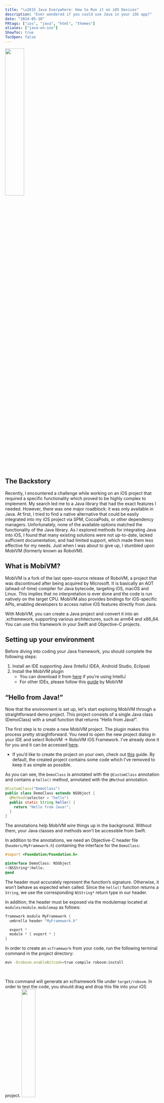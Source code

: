 ```yaml
---
title: "\u2615 Java Everywhere: How to Run it on iOS Devices"
description: "Ever wondered if you could use Java in your iOS app?"
date: "2024-05-10"
FRtags: ["ios", "java", "html", "themes"]
aliases: ["java-on-ios"]
ShowToc: true
TocOpen: false
---
```



<img src="../images/mobivm-article.png#center" width=35%>

## The Backstory

Recently, I encountered a challenge while working on an iOS project that required a specific functionality which proved to be highly complex to implement. My search led me to a Java library that had the exact features I needed. However, there was one major roadblock: it was only available in Java. At first, I tried to find a native alternative that could be easily integrated into my iOS project via SPM, CocoaPods, or other dependency managers. Unfortunately, none of the available options matched the functionality of the Java library. As I explored methods for integrating Java into iOS, I found that many existing solutions were not up-to-date, lacked sufficient documentation, and had limited support, which made them less effective for my needs. Just when I was about to give up, I stumbled upon MobiVM (formerly known as RoboVM).

## What is MobiVM?

MobiVM is a fork of the last open-source release of RoboVM, a project that was discontinued after being acquired by Microsoft. It is basically an AOT (ahead-of-time) compiler for Java bytecode, targeting iOS, macOS and Linux. This implies that no interpretation is ever done and the code is run natively on the target CPU. MobiVM also provides bindings for iOS-specific APIs, enabling developers to access native iOS features directly from Java.

With MobiVM, you can create a Java project and convert it into an .xcframework, supporting various architectures, such as arm64 and x86_64. You can use this framework in your Swift and Objective-C projects.

## Setting up your environment

Before diving into coding your Java framework, you should complete the following steps:

1. Install an IDE supporting Java (IntelliJ IDEA, Android Studio, Eclipse)
2. Install the MobiVM plugin
    - You can download it from [here](https://plugins.jetbrains.com/plugin/14440-mobivm) if you’re using IntelliJ
    - For other IDEs, please follow this [guide](https://mobivm.github.io/dev/) by MobiVM

## “Hello from Java!”

Now that the environment is set up, let's start exploring MobiVM through a straightforward demo project. This project consists of a single Java class (DemoClass) with a small function that returns “Hello from Java!”.

The first step is to create a new MobiVM project. The plugin makes this process pretty straightforward. You need to open the new project dialog in your IDE and select RoboVM → RoboVM iOS Framework. I’ve already done it for you and it can be accessed [here](https://github.com/terlan98/mobivm-demo).

- If you’d like to create the project on your own, check out [this](https://dkimitsa.github.io/2018/01/16/tutorial-writing-framework-improved/#creating-framework-step-by-step) guide. By default, the created project contains some code which I’ve removed to keep it as simple as possible.

As you can see, the `DemoClass` is annotated with the `@CustomClass` annotation and contains a `hello()` method, annotated with the `@Method` annotation.

```java
@CustomClass("DemoClass")
public class DemoClass extends NSObject {
  @Method(selector = "hello")
  public static String hello() {
    return "Hello from Java!";
  }
}
```

The annotations help MobiVM wire things up in the background. Without them, your Java classes and methods won’t be accessible from Swift.

In addition to the annotations, we need an Objective-C header file (`headers/MyFramework.h`) containing the interface for the `DemoClass`:

```objectivec
#import <Foundation/Foundation.h>

@interface DemoClass: NSObject
+(NSString*)hello;
@end
```

The header must accurately represent the function’s signature. Otherwise, it won’t behave as expected when called. Since the `hello()` function returns a `String`, we use the corresponding `NSString*` return type in our header.

In addition, the header must be exposed via the modulemap located at `modules/module.modulemap` as follows:

```objectivec
framework module MyFramework {
  umbrella header "MyFramework.h"

  export *
  module * { export * }
}
```

In order to create an `xcframework` from your code, run the following terminal command in the project directory:

```bash
mvn -Drobovm.enableBitcode=true compile robovm:install
```

<br>

This command will generate an xcframework file under `target/robovm`. In order to test the code, you should drag and drop this file into your iOS project.
<img src="../images/xcode-filetree.png" width=30%>

Once added to the project, the framework can be imported and used as follows. You can also find a demo iOS app [here](https://github.com/terlan98/mobivm-demo). 

```swift
import SwiftUI
import MyFramework // <- Importing the Java framework

struct ContentView: View {
    @State private var someText = ""
    
    var body: some View {
        VStack(spacing: 20) {
            Image(systemName: "cup.and.saucer.fill")
                .imageScale(.large)
                .foregroundStyle(.tint)
            Text(someText)
        }
        .padding()
        .onAppear {
            // Calling the Java method
            someText = DemoClass.hello() ?? someText
        }
    }
}
```

<br>
As you can see below, the function call succeeded 🎉:
<img src="../images/iphone-success.png#center" width=40%>

If you’d like to specify the architectures that the framework should be built for, modify the `robovm.xml` file:

```xml
<config>
    <!-- The framework targets iOS. -->
    <os>ios</os>

    <!-- Build a fat binary containing 32-bit and 64-bit machine code for both
    devices and the simulator. -->
    <arch>arm64</arch>
    <arch>arm64-simulator</arch>
    <arch>x86_64</arch>
    
    <!-- We're building an xcframework containing binaries for multiple architectures. -->
    <target>xcframework</target>

...
```

## Issues
Getting MobiVM to work with my Java code wasn't straightforward as I encountered some challenges mentioned below.

### EXC_BAD_ACCESS

Adding a dependency to the Java project may sometimes lead to an EXC_BAD_ACCESS crash in your app. If this happens, you’ll have to add the missing package (or class) names under the `<forceLinkClasses>` tag of your `robovm.xml` file. Here’s an example:

```xml
<forceLinkClasses>
    <!-- Your Java package must be included -->
    <pattern>com.mycompany.myframework.**</pattern>
    
    <!-- An example dependency -->
    <pattern>com.example.dependency.**</pattern>

</forceLinkClasses>
```

> ⚠️  Force linking too many classes is not a good idea as it increases the size of your framework. As an optimization, you can replace the wildcard imports with more specific ones, linking only the classes that your code depends on.

### Duplicate symbol ‘_OBJC_CLASS_$_NSUserActivity'

When I attempted to build my project for the `arm64-simulator` architecture, the build failed with the following error:

```
[ERROR] ld: building exports trie: duplicate symbol '_OBJC_CLASS_$_NSUserActivity'
[ERROR] clang: error: linker command failed with exit code 1 (use -v to see invocation)
```

Updating Xcode to the latest version solved the problem.

### Java 8-related NoClassDefFoundError

At the time of writing this post, MobiVM is compatible with Java 7. If your code or dependencies require Java 8 or above, you’ll get a NoClassDefFoundError when you call your Java methods. To resolve this issue, consider using an [experimental build](https://github.com/robovmx/robovmx/releases) of MobiVM.

## Things to Keep in Mind

While MobiVM is incredibly helpful in situations where coding in Java is unavoidable, it also comes with certain drawbacks. It is definitely a good idea to look for native Swift solutions before considering this approach. 

### Development Process

The development process gets complicated since now you have to maintain two separate codebases. The typical development process involves updating the Java code, converting it into an `xcframework`, moving the framework into an iOS project and testing the changes. 

### Debugging

Even if you do your best to handle Java exceptions properly in your project, some unchecked exceptions might slip through. When this happens, the app crashes, and it’s not always easy to determine the cause via Xcode. This difficulty extends to the debugging process in general. Although the Xcode debugger allows placing breakpoints and observing code execution step-by-step, this only works until you call a Java method. I often found myself adding ugly `System.out.println` statements in my Java code for debugging.

### Lack of resources

While investigating ways to execute Java on iOS, I realized that this is a niche need among developers, which is why there are few alternatives to MobiVM available right now. Not being an expert in MobiVM, I consistently rely on the GitHub community for support whenever I’m stuck. MobiVM has an awesome [discussions page](https://github.com/MobiVM/robovm/discussions) where you can quickly get your questions answered. Besides that, support options are limited, with Stack Overflow and ChatGPT providing minimal help.

## Conclusion
Despite the challenges, MobiVM made it possible to incorporate an important feature that brought high business value to the iOS project I was working on. This post is my way of paying it forward, hoping it proves beneficial to you as well.

Cheers! ✨